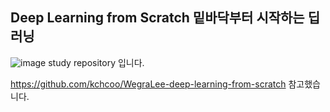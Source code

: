 ## Deep Learning from Scratch 밑바닥부터 시작하는 딥러닝
![image](https://github.com/210B/DeepLearningfromScratch/assets/106041730/0cd69b2f-c39c-402e-94bb-10ede5f7012b)
study repository 입니다.

https://github.com/kchcoo/WegraLee-deep-learning-from-scratch 참고했습니다.

